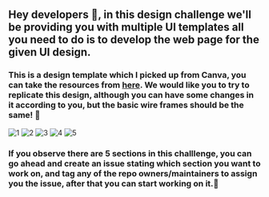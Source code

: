 <h2> Hey developers 👾, in this design challenge we'll be providing you with multiple UI templates all you need to do is to develop the web page for the given UI design. </h2>

<h3>This is a design template which I picked up from Canva, you can take the resources from <a href="https://www.canva.com/design/DAFOLlXijJI/IqBuJ0NwA7cZPmpOWBoK6Q/edit?utm_content=DAFOLlXijJI&utm_campaign=designshare&utm_medium=link2&utm_source=sharebutton" >here</a>. We would like you to try to replicate this design, although you can have some changes in it according to you, but the basic wire frames should be the same! 🚀</h3>


![1](https://user-images.githubusercontent.com/73031725/194087382-01d60b42-1aed-45ed-b63f-2dc65bcfc323.png)
![2](https://user-images.githubusercontent.com/73031725/194087410-3b18b310-90aa-413f-971f-508715f85417.png)
![3](https://user-images.githubusercontent.com/73031725/194087456-c82bd8bd-91e2-4b47-9b93-315ba63df5f5.png)
![4](https://user-images.githubusercontent.com/73031725/194087476-116691cd-ae6c-4f0c-b32f-606adab39424.png)
![5](https://user-images.githubusercontent.com/73031725/194087486-02ddfecf-622d-4179-9a76-f90531681d25.png)


<h3> If you observe there are 5 sections in this challlenge, you can go ahead and create an issue stating which section you want to work on, and tag any of the repo owners/maintainers to assign you the issue, after that you can start working on it.🥂</h3>
